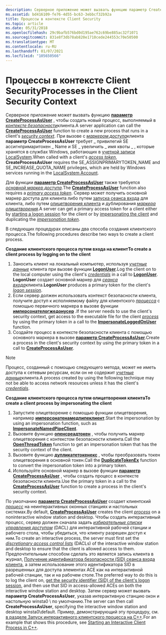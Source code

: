 ```yaml
---
description: Серверное приложение может вызвать функцию параметр CreateProcessAsUser, чтобы создать новый процесс, выполняемый в контексте безопасности клиентов.
ms.assetid: bd416109-fe76-4d55-bc63-3ebbcf32b92a
title: Процессы в контексте Client Security
ms.topic: article
ms.date: 05/31/2018
ms.openlocfilehash: 29c9bafb576bd0d195ae762c69be885ac32f1071
ms.sourcegitcommit: 831e8f3db78ab820e1710cede244553c70e50500
ms.translationtype: MT
ms.contentlocale: ru-RU
ms.lasthandoff: 01/07/2021
ms.locfileid: "105650566"
---
```

# <a name="processes-in-the-client-security-context"></a><span data-ttu-id="ff89c-103">Процессы в контексте Client Security</span><span class="sxs-lookup"><span data-stu-id="ff89c-103">Processes in the Client Security Context</span></span>

<span data-ttu-id="ff89c-104">Серверное приложение может вызвать функцию [**параметр CreateProcessAsUser**](/windows/desktop/api/processthreadsapi/nf-processthreadsapi-createprocessasusera) , чтобы создать новый процесс, выполняемый в [*контексте безопасности*](/windows/desktop/SecGloss/s-gly)клиента.</span><span class="sxs-lookup"><span data-stu-id="ff89c-104">A server application can call the [**CreateProcessAsUser**](/windows/desktop/api/processthreadsapi/nf-processthreadsapi-createprocessasusera) function to create a new process that runs in a client's [*security context*](/windows/desktop/SecGloss/s-gly).</span></span> <span data-ttu-id="ff89c-105">При вызове с [*маркером доступа*](/windows/desktop/SecGloss/a-gly)клиента **параметр CreateProcessAsUser** требует \_ привилегий SE ассигнпримаритокен \_ Name и SE \_ увеличить \_ имя квоты \_ , которые хранятся в службах Windows, работающих в [учетной записи LocalSystem](/windows/desktop/Services/localsystem-account).</span><span class="sxs-lookup"><span data-stu-id="ff89c-105">When called with a client's [*access token*](/windows/desktop/SecGloss/a-gly), **CreateProcessAsUser** requires the SE\_ASSIGNPRIMARYTOKEN\_NAME and SE\_INCREASE\_QUOTA\_NAME privileges, which are held by Windows services running in the [LocalSystem Account](/windows/desktop/Services/localsystem-account).</span></span>

<span data-ttu-id="ff89c-106">Для функции [**параметр CreateProcessAsUser**](/windows/desktop/api/processthreadsapi/nf-processthreadsapi-createprocessasusera) также требуется [*основной маркер доступа*](/windows/desktop/SecGloss/p-gly).</span><span class="sxs-lookup"><span data-stu-id="ff89c-106">The [**CreateProcessAsUser**](/windows/desktop/api/processthreadsapi/nf-processthreadsapi-createprocessasusera) function also requires a [*primary access token*](/windows/desktop/SecGloss/p-gly).</span></span> <span data-ttu-id="ff89c-107">Сервер может получить основной маркер доступа для клиента либо путем [запуска сеанса входа](client-logon-sessions.md) для клиента, либо путем [олицетворения клиента](client-impersonation.md) и дублирования [*маркера олицетворения*](/windows/desktop/SecGloss/i-gly).</span><span class="sxs-lookup"><span data-stu-id="ff89c-107">A server can get a primary access token for a client either by [starting a logon session](client-logon-sessions.md) for the client or by [impersonating the client](client-impersonation.md) and duplicating the [*impersonation token*](/windows/desktop/SecGloss/i-gly).</span></span>

<span data-ttu-id="ff89c-108">В следующих процедурах описаны два способа создания клиентского процесса.</span><span class="sxs-lookup"><span data-stu-id="ff89c-108">The following procedures describe two ways to create a client process.</span></span>

<span data-ttu-id="ff89c-109">**Создание клиентского процесса путем входа на клиент**</span><span class="sxs-lookup"><span data-stu-id="ff89c-109">**To create a client process by logging on to the client**</span></span>

1.  <span data-ttu-id="ff89c-110">Заносить клиент на локальный компьютер, используя [*учетные данные*](/windows/desktop/SecGloss/c-gly) клиента при вызове функции [**LogonUser**](/windows/desktop/api/winbase/nf-winbase-logonusera).</span><span class="sxs-lookup"><span data-stu-id="ff89c-110">Log the client on to the local computer using the client's [*credentials*](/windows/desktop/SecGloss/c-gly) in a call to [**LogonUser**](/windows/desktop/api/winbase/nf-winbase-logonusera).</span></span> <span data-ttu-id="ff89c-111">**LogonUser** создает основной маркер для [*сеанса входа*](/windows/desktop/SecGloss/l-gly)клиента.</span><span class="sxs-lookup"><span data-stu-id="ff89c-111">**LogonUser** produces a primary token for the client's [*logon session*](/windows/desktop/SecGloss/l-gly).</span></span>
2.  <span data-ttu-id="ff89c-112">Если сервер должен использовать контекст безопасности клиента, получите доступ к исполняемому файлу для клиентского [*процесса*](/windows/desktop/SecGloss/p-gly) с помощью первичного маркера в вызове функции [**имперсонателогжедонусер**](/windows/win32/api/securitybaseapi/nf-securitybaseapi-impersonateloggedonuser) .</span><span class="sxs-lookup"><span data-stu-id="ff89c-112">If the server needs to use the client's security context, get access to the executable file for the client [*process*](/windows/desktop/SecGloss/p-gly) by using the primary token in a call to the [**ImpersonateLoggedOnUser**](/windows/win32/api/securitybaseapi/nf-securitybaseapi-impersonateloggedonuser) function.</span></span>
3.  <span data-ttu-id="ff89c-113">Создайте процесс в контексте безопасности клиента с помощью основного маркера в вызове [**параметр CreateProcessAsUser**](/windows/desktop/api/processthreadsapi/nf-processthreadsapi-createprocessasusera).</span><span class="sxs-lookup"><span data-stu-id="ff89c-113">Create a process in the client's security context by using the primary token in a call to [**CreateProcessAsUser**](/windows/desktop/api/processthreadsapi/nf-processthreadsapi-createprocessasusera).</span></span>

> [!Note]  
> <span data-ttu-id="ff89c-114">Процесс, созданный с помощью следующего метода, может не иметь доступа к сетевым ресурсам, если он не содержит [*учетные данные*](/windows/desktop/SecGloss/c-gly)клиента.</span><span class="sxs-lookup"><span data-stu-id="ff89c-114">A process created by using the following technique may not be able to access network resources unless it has the client's [*credentials*](/windows/desktop/SecGloss/c-gly).</span></span>

 

<span data-ttu-id="ff89c-115">**Создание клиентского процесса путем олицетворения клиента**</span><span class="sxs-lookup"><span data-stu-id="ff89c-115">**To create a client process by impersonating the client**</span></span>

1.  <span data-ttu-id="ff89c-116">Запустите олицетворение с помощью функции олицетворения, например [**имперсонатенамедпипеклиент**](/windows/win32/api/namedpipeapi/nf-namedpipeapi-impersonatenamedpipeclient).</span><span class="sxs-lookup"><span data-stu-id="ff89c-116">Start the impersonation by using an impersonation function, such as [**ImpersonateNamedPipeClient**](/windows/win32/api/namedpipeapi/nf-namedpipeapi-impersonatenamedpipeclient).</span></span>
2.  <span data-ttu-id="ff89c-117">Вызовите функцию [**опенсреадтокен**](/windows/win32/api/processthreadsapi/nf-processthreadsapi-openthreadtoken) , чтобы получить маркер олицетворения с контекстом безопасности клиента.</span><span class="sxs-lookup"><span data-stu-id="ff89c-117">Call the [**OpenThreadToken**](/windows/win32/api/processthreadsapi/nf-processthreadsapi-openthreadtoken) function to get an impersonation token that has the security context of the client.</span></span>
3.  <span data-ttu-id="ff89c-118">Вызовите функцию [**дупликатетокенекс**](/windows/win32/api/securitybaseapi/nf-securitybaseapi-duplicatetokenex) , чтобы преобразовать токен олицетворения в основной токен.</span><span class="sxs-lookup"><span data-stu-id="ff89c-118">Call the [**DuplicateTokenEx**](/windows/win32/api/securitybaseapi/nf-securitybaseapi-duplicatetokenex) function to convert the impersonation token into a primary token.</span></span>
4.  <span data-ttu-id="ff89c-119">Используйте основной маркер в вызове функции [**параметр CreateProcessAsUser**](/windows/desktop/api/processthreadsapi/nf-processthreadsapi-createprocessasusera) , чтобы создать процесс в контексте безопасности клиента.</span><span class="sxs-lookup"><span data-stu-id="ff89c-119">Use the primary token in a call to the [**CreateProcessAsUser**](/windows/desktop/api/processthreadsapi/nf-processthreadsapi-createprocessasusera) function to create a process in the client's security context.</span></span>

<span data-ttu-id="ff89c-120">По умолчанию [**параметр CreateProcessAsUser**](/windows/desktop/api/processthreadsapi/nf-processthreadsapi-createprocessasusera) создает клиентский [*процесс*](/windows/desktop/SecGloss/p-gly) на неинтерактивных оконных станциях и настольных системах.</span><span class="sxs-lookup"><span data-stu-id="ff89c-120">By default, [**CreateProcessAsUser**](/windows/desktop/api/processthreadsapi/nf-processthreadsapi-createprocessasusera) creates the client [*process*](/windows/desktop/SecGloss/p-gly) on a noninteractive window station and desktop.</span></span> <span data-ttu-id="ff89c-121">Чтобы создать интерактивный процесс, сервер должен сначала задать [*избирательные списки управления доступом*](/windows/desktop/SecGloss/d-gly) (DACL) для интерактивной рабочей станции и рабочего стола, чтобы убедиться, что клиенту разрешен доступ к ним.</span><span class="sxs-lookup"><span data-stu-id="ff89c-121">To create an interactive process, the server must first set the [*discretionary access control lists*](/windows/desktop/SecGloss/d-gly) (DACLs) of the interactive window station and desktop to ensure that the client is allowed access to them.</span></span> <span data-ttu-id="ff89c-122">Предпочтительным способом сделать это является запись клиента в журнал, [Получение идентификатора безопасности (SID) сеанса входа клиента](/previous-versions//aa446670(v=vs.85)), а затем использование этого идентификатора SID в разрешенных для доступа элементах ACE как на интерактивной рабочей станции, так и на рабочем столе.</span><span class="sxs-lookup"><span data-stu-id="ff89c-122">The preferred way to do this is to log the client on, [get the security identifier (SID) of the client's logon session](/previous-versions//aa446670(v=vs.85)), and then use that SID in access-allowed ACEs on both the interactive window station and desktop.</span></span> <span data-ttu-id="ff89c-123">Затем сервер может вызвать **параметр CreateProcessAsUser**, указав интерактивную станцию окон и настольную winsta0 \\ по умолчанию.</span><span class="sxs-lookup"><span data-stu-id="ff89c-123">The server can then call **CreateProcessAsUser**, specifying the interactive window station and desktop winsta0\\default.</span></span> <span data-ttu-id="ff89c-124">Пример, демонстрирующий эту процедуру, см. [в разделе Запуск интерактивного клиентского процесса на C++](/previous-versions//aa379608(v=vs.85)).</span><span class="sxs-lookup"><span data-stu-id="ff89c-124">For an example that shows this procedure, see [Starting an Interactive Client Process in C++](/previous-versions//aa379608(v=vs.85)).</span></span>

 

 
